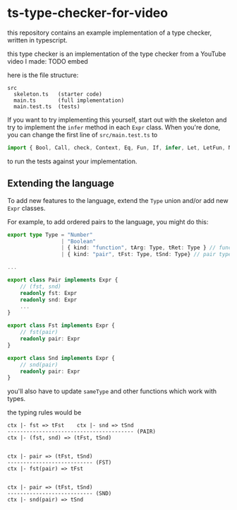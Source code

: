 # ts-type-checker-for-video

this repository contains an example implementation of a type checker, written in typescript.

this type checker is an implementation of the type checker from a YouTube video I made: TODO embed

here is the file structure:

```
src
  skeleton.ts   (starter code)
  main.ts       (full implementation)
  main.test.ts  (tests)
```

If you want to try implementing this yourself, start out with the skeleton and try to implement the `infer` method in each `Expr` class. When you're done, you can change the first line of `src/main.test.ts` to

```typescript
import { Bool, Call, check, Context, Eq, Fun, If, infer, Let, LetFun, Num, Or, Plus, Type, Var } from "./skeleton"
```

to run the tests against your implementation.

## Extending the language

To add new features to the language, extend the `Type` union and/or add new `Expr` classes.

For example, to add ordered pairs to the language, you might do this:

```typescript
export type Type = "Number" 
                 | "Boolean" 
                 | { kind: "function", tArg: Type, tRet: Type } // function type
                 | { kind: "pair", tFst: Type, tSnd: Type} // pair type

...

export class Pair implements Expr {
    // (fst, snd)
    readonly fst: Expr
    readonly snd: Expr
    ...
}

export class Fst implements Expr {
    // fst(pair)
    readonly pair: Expr
}

export class Snd implements Expr {
    // snd(pair)
    readonly pair: Expr
}
```

you'll also have to update `sameType` and other functions which work with types.

the typing rules would be
```
ctx |- fst => tFst    ctx |- snd => tSnd
---------------------------------------- (PAIR)
ctx |- (fst, snd) => (tFst, tSnd)


ctx |- pair => (tFst, tSnd)
--------------------------- (FST)
ctx |- fst(pair) => tFst


ctx |- pair => (tFst, tSnd)
--------------------------- (SND)
ctx |- snd(pair) => tSnd
```
